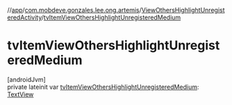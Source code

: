 //[app](../../../index.md)/[com.mobdeve.gonzales.lee.ong.artemis](../index.md)/[ViewOthersHighlightUnregisteredActivity](index.md)/[tvItemViewOthersHighlightUnregisteredMedium](tv-item-view-others-highlight-unregistered-medium.md)

# tvItemViewOthersHighlightUnregisteredMedium

[androidJvm]\
private lateinit var [tvItemViewOthersHighlightUnregisteredMedium](tv-item-view-others-highlight-unregistered-medium.md): [TextView](https://developer.android.com/reference/kotlin/android/widget/TextView.html)
